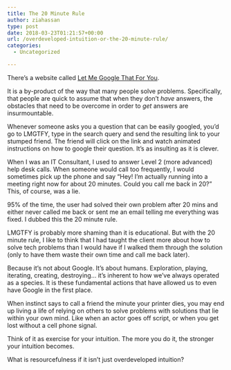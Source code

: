 ```yaml
---
title: The 20 Minute Rule
author: ziahassan
type: post
date: 2018-03-23T01:21:57+00:00
url: /overdeveloped-intuition-or-the-20-minute-rule/
categories:
  - Uncategorized

---
```

There’s a website called [Let Me Google That For You][1].

It is a by-product of the way that many people solve problems. Specifically, that people are quick to assume that when they don’t _have_ answers, the obstacles that need to be overcome in order to _get_ answers are insurmountable. 

Whenever someone asks you a question that can be easily googled, you’d go to LMGTFY, type in the search query and send the resulting link to your stumped friend. The friend will click on the link and watch animated instructions on how to google their question. It’s as insulting as it is clever. 

When I was an IT Consultant, I used to answer Level 2 (more advanced) help desk calls. When someone would call too frequently, I would sometimes pick up the phone and say “Hey! I’m actually running into a meeting right now for about 20 minutes. Could you call me back in 20?” This, of course, was a lie.

95% of the time, the user had solved their own problem after 20 mins and either never called me back or sent me an email telling me everything was fixed. I dubbed this the 20 minute rule.

LMGTFY is probably more shaming than it is educational. But with the 20 minute rule, I like to think that I had taught the client more about how to solve tech problems than I would have if I walked them through the solution (only to have them waste their own time and call me back later). 

Because it’s not about Google. It’s about humans. Exploration, playing, iterating, creating, destroying… it’s inherent to how we’ve always operated as a species. It is these fundamental actions that have allowed us to even have Google in the first place.

When instinct says to call a friend the minute your printer dies, you may end up living a life of relying on others to solve problems with solutions that lie within your own mind. Like when an actor goes off script, or when you get lost without a cell phone signal. 

Think of it as exercise for your intuition. The more you do it, the stronger your intuition becomes. 

What is resourcefulness if it isn’t just overdeveloped intuition?

 [1]: lmgtfy.com